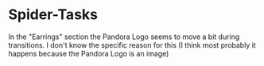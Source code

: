 # Spider-Tasks
In the "Earrings" section the Pandora Logo seems to move a bit during transitions. I don't know the specific reason for this (I think most probably it happens because the Pandora Logo is an image)
